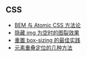 ## CSS

- [BEM 与 Atomic CSS 方法论](/articles/css/bem-and-atomic-css-methodology)
- [隐藏 img 为空时的图裂效果](/articles/css/hides-the-crack-effect-when-the-img-is-empty)
- [重置 box-sizing 的最佳实践](/articles/css/reset-box-sizing-best-practice)
- [元素重叠定位的几种方法](/articles/css/several-methods-of-overlapping-element-positioning)
